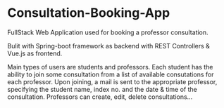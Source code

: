 # Consultation-Booking-App

FullStack Web Application used for booking a professor consultation. 

Bulit with Spring-boot framework as backend with REST Controllers & Vue.js as frontend.

Main types of users are students and professors.
Each student has the ability to join some consultation from a list of available consutations for each professor.
Upon joining, a mail is sent to the appropriate professor, specifying the student name, index no. and the date & time of the consultation.
Professors can create, edit, delete consultations...

